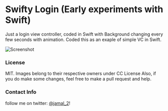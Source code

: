 # Swifty Login (Early experiments with Swift)
Just a login view controller, coded in Swift with Background changing every few seconds with animation.
Coded this as an exaple of simple VC in Swift.

![Screenshot](http://cl.ly/YXMG/Screen%20Recording%202014-11-15%20at%2007.01%20PM.gif)

### License
MIT.
Images belong to their respective owners under CC License
Also, if you do make some changes, feel free to make a pull request and help.

### Contact Info
follow me on twitter: [@jamal_2](https:///www.twitter.com/jamal_2)!
